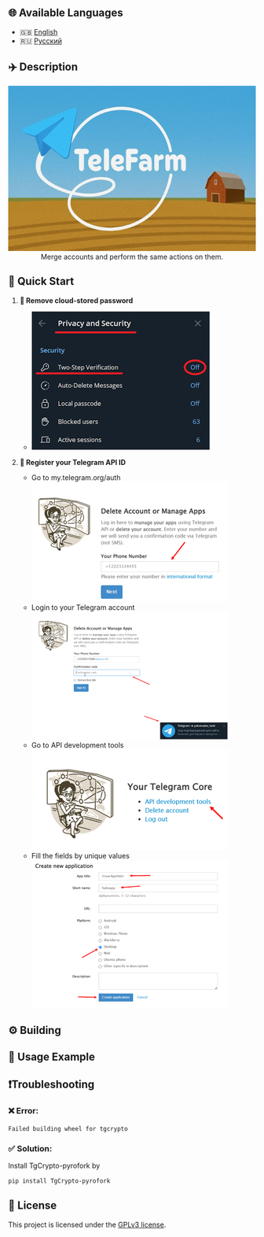 ## 🌐 Available Languages
- 🇬🇧 [English](README.md)
- 🇷🇺 [Русский](README.ru.md)

## ✈️ Description
<div align="center">
  <img src="images/present-image.jpg">
</div>

<div align="center">
  Merge accounts and perform the same actions on them.
</div>

## 🚀 Quick Start
1. **🔐 Remove cloud-stored password**
    -  <p align="left"><img src="images/quickstart-cloudpass.png"></p>

2. **🔑 Register your Telegram API ID**   
    -  Go to my.telegram.org/auth <br><div align="left"><img src="images/quickstart-authpage.png" width="400"></div>
    -  Login to your Telegram account <br><div align="left"><img src="images/quickstart-login.png" width="400"></div>
    -  Go to API development tools <br><div align="left"><img src="images/quickstart-apidevtools.png" width="400"></div>
    -  Fill the fields by unique values <br><div align="left"><img src="images/quickstart-fillfields.png" width="400"></div>
    
## ⚙️ Building

## 🧪 Usage Example

## ❗Troubleshooting 

###  ❌ Error: 
`Failed building wheel for tgcrypto`
###  ✅ Solution:
Install TgCrypto-pyrofork by
```bash
pip install TgCrypto-pyrofork
```

## 📄 License
This project is licensed under the [GPLv3 license](LICENSE).
